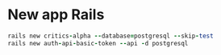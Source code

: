# New app Rails

```ruby
rails new critics-alpha --database=postgresql --skip-test
rails new auth-api-basic-token --api -d postgresql
```

